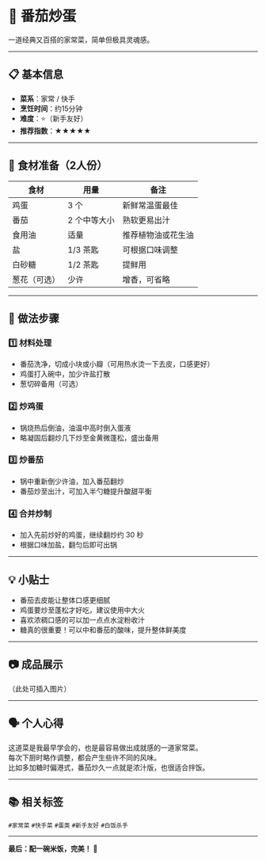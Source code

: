 # 🍅 番茄炒蛋

一道经典又百搭的家常菜，简单但极具灵魂感。

---

## 📋 基本信息

- **菜系**：家常 / 快手
- **烹饪时间**：约15分钟
- **难度**：⭐（新手友好）
- **推荐指数**：★★★★★

---

## 🧂 食材准备（2人份）

| 食材       | 用量         | 备注               |
|------------|--------------|--------------------|
| 鸡蛋       | 3 个          | 新鲜常温蛋最佳      |
| 番茄       | 2 个中等大小   | 熟软更易出汁        |
| 食用油     | 适量          | 推荐植物油或花生油  |
| 盐         | 1/3 茶匙      | 可根据口味调整      |
| 白砂糖     | 1/2 茶匙      | 提鲜用              |
| 葱花（可选）| 少许          | 增香，可省略        |

---

## 🔪 做法步骤

### 1️⃣ 材料处理

- 番茄洗净，切成小块或小瓣（可用热水烫一下去皮，口感更好）
- 鸡蛋打入碗中，加少许盐打散
- 葱切碎备用（可选）

### 2️⃣ 炒鸡蛋

- 锅烧热后倒油，油温中高时倒入蛋液
- 略凝固后翻炒几下炒至金黄微蓬松，盛出备用

### 3️⃣ 炒番茄

- 锅中重新倒少许油，加入番茄翻炒
- 番茄炒至出汁，可加入半勺糖提升酸甜平衡

### 4️⃣ 合并炒制

- 加入先前炒好的鸡蛋，继续翻炒约 30 秒
- 根据口味加盐，翻匀后即可出锅

---

## 💡 小贴士

- 番茄去皮能让整体口感更细腻
- 鸡蛋要炒至蓬松才好吃，建议使用中大火
- 喜欢浓稠口感的可以加一点点水淀粉收汁
- 糖真的很重要！可以中和番茄的酸味，提升整体鲜美度

---

## 📷 成品展示

（此处可插入图片）

---

## 🗣️ 个人心得

这道菜是我最早学会的，也是最容易做出成就感的一道家常菜。  
每次下厨时略作调整，都会产生些许不同的风味。  
比如多加糖时偏港式，番茄炒久一点就是浓汁版，也很适合拌饭。

---

## 📚 相关标签

`#家常菜` `#快手菜` `#蛋类` `#新手友好` `#白饭杀手`

---

**最后：配一碗米饭，完美！ 🍚**
